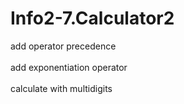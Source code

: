 # Info2-7.Calculator2
add operator precedence   <br />                                          
add exponentiation operator <br />   
calculate with multidigits 
